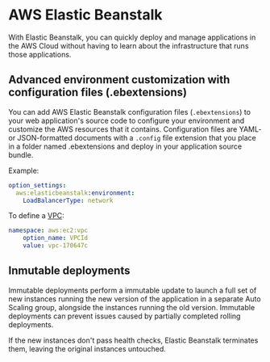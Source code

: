# AWS Elastic Beanstalk

With Elastic Beanstalk, you can quickly deploy and manage applications in the AWS Cloud without having to learn about the infrastructure that runs those applications.

## Advanced environment customization with configuration files (.ebextensions)

You can add AWS Elastic Beanstalk configuration files (`.ebextensions`) to your web application's source code to configure your environment and customize the AWS resources that it contains. Configuration files are YAML- or JSON-formatted documents with a `.config` file extension that you place in a folder named .ebextensions and deploy in your application source bundle.

Example:
```yaml
option_settings:
  aws:elasticbeanstalk:environment:
    LoadBalancerType: network
```

To define a [VPC](VPC.md):

``` yaml
namespace: aws:ec2:vpc
    option_name: VPCId
    value: vpc-170647c
```

## Inmutable deployments

Immutable deployments perform a immutable update to launch a full set of new instances running the new version of the application in a separate Auto Scaling group, alongside the instances running the old version. Immutable deployments can prevent issues caused by partially completed rolling deployments.

If the new instances don't pass health checks, Elastic Beanstalk terminates them, leaving the original instances untouched.